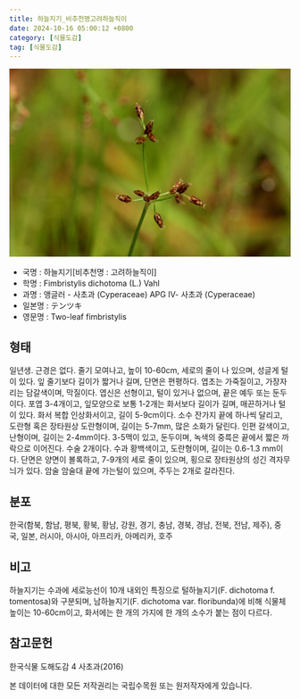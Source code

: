 ```yaml
---
title: 하늘지기_비추천명고려하늘직이
date: 2024-10-16 05:00:12 +0800
category: [식물도감]
tag: [식물도감]
---
```




![하늘지기[비추천명 : 고려하늘직이]](/assets/img/fileUpload/plants/basic/Cyperaceae/Fimbristylis/5344/5344_2_th2.JPG)
- 국명 : 하늘지기[비추천명 : 고려하늘직이]
- 학명 : Fimbristylis dichotoma (L.) Vahl
- 과명 : 앵글러 - 사초과 (Cyperaceae) APG Ⅳ- 사초과 (Cyperaceae)
- 일본명 : テンツキ
- 영문명 : Two-leaf fimbristylis


## 형태
일년생. 근경은 없다. 줄기 모여나고, 높이 10-60cm, 세로의 줄이 나 있으며, 성글게 털이 있다. 잎 줄기보다 길이가 짧거나 길며, 단면은 편평하다. 엽초는 가죽질이고, 가장자리는 담갈색이며, 막질이다. 엽신은 선형이고, 털이 있거나 없으며, 끝은 예두 또는 둔두이다. 포엽 3-4개이고, 잎모양으로 보통 1-2개는 화서보다 길이가 길며, 매끈하거나 털이 있다. 화서 복합 인상화서이고, 길이 5-9cm이다. 소수 잔가지 끝에 하나씩 달리고, 도란형 혹은 장타원상 도란형이며, 길이는 5-7mm, 많은 소화가 달린다. 인편 갈색이고, 난형이며, 길이는 2-4mm이다. 3-5맥이 있고, 둔두이며, 녹색의 중륵은 끝에서 짧은 까락으로 이어진다. 수술 2개이다. 수과 황백색이고, 도란형이며, 길이는 0.6-1.3 mm이다. 단면은 양면이 볼록하고, 7-9개의 세로 줄이 있으며, 횡으로 장타원상의 성긴 격자무늬가 있다. 암술 암술대 끝에 가는털이 있으며, 주두는 2개로 갈라진다.
## 분포
한국(함북, 함남, 평북, 황북, 황남, 강원, 경기, 충남, 경북, 경남, 전북, 전남, 제주), 중국, 일본, 러시아, 아시아, 아프리카, 아메리카, 호주
## 비고
하늘지기는 수과에 세로능선이 10개 내외인 특징으로 털하늘지기(F. dichotoma f. tomentosa)와 구분되며, 남하늘지기(F. dichotoma var. floribunda)에 비해 식물체 높이는 10-60cm이고, 화서에는 한 개의 가지에 한 개의 소수가 붙는 점이 다르다.
## 참고문헌
한국식물 도해도감 4 사초과(2016)






본 데이터에 대한 모든 저작권리는 국립수목원 또는 원저작자에게 있습니다.
